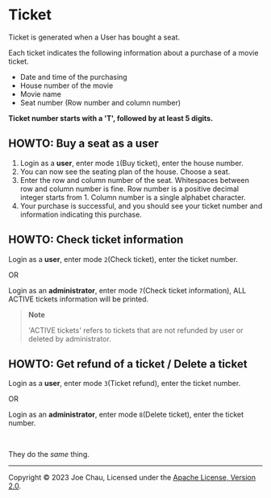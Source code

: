 # Ticket

Ticket is generated when a User has bought a seat.

Each ticket indicates the following information about a purchase of a movie ticket.
- Date and time of the purchasing
- House number of the movie
- Movie name
- Seat number (Row number and column number)

**Ticket number starts with a 'T', followed by at least 5 digits.**

## HOWTO: Buy a seat as a user

1. Login as a **user**, enter mode `1`(Buy ticket), enter the house number.
2. You can now see the seating plan of the house. Choose a seat.
3. Enter the row and column number of the seat. 
Whitespaces between row and column number is fine.
Row number is a positive decimal integer starts from 1.
Column number is a single alphabet character.
4. Your purchase is successful, 
and you should see your ticket number and information indicating this purchase.


## HOWTO: Check ticket information
Login as a **user**, enter mode `2`(Check ticket), enter the ticket number.

OR

Login as an **administrator**, enter mode `7`(Check ticket information),
ALL ACTIVE tickets information will be printed.

> **Note**
> 
> 'ACTIVE tickets' refers to tickets that are not refunded by user 
> or deleted by administrator.


## HOWTO: Get refund of a ticket / Delete a ticket
Login as a **user**, enter mode `3`(Ticket refund), enter the ticket number.

OR

Login as an **administrator**, enter mode `8`(Delete ticket), enter the ticket number.

<br/>

They do the *same* thing.


---

Copyright © 2023 Joe Chau, Licensed under the 
<a href="https://www.apache.org/licenses/LICENSE-2.0" target="_blank">Apache License, Version 2.0</a>.